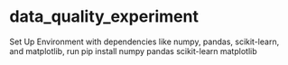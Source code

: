 # data_quality_experiment

Set Up Environment with dependencies like numpy, pandas, scikit-learn, and matplotlib, run pip install numpy pandas scikit-learn matplotlib
